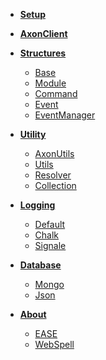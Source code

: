 <!--_navbar.md -->


* **[Setup](Setup.md)**

* **[AxonClient](AxonClient.md)**

* **[Structures](Structures/index.md)**
  * [Base](Structures/Base.md)
  * [Module](Structures/Module.md)
  * [Command](Structures/Command.md)
  * [Event](Structures/Event.md)
  * [EventManager](Structures/EventManager.md)
  
* **[Utility](Utility/index.md)**
  * [AxonUtils](Utility/AxonUtils.md)
  * [Utils](Utility/Utils.md)
  * [Resolver](Utility/Resolver.md)
  * [Collection](Utility/Collection.md)

* **[Logging](Loggers/index.md)**
  * [Default](Loggers/DefLogger.md)
  * [Chalk](Loggers/ChalkLogger.md)
  * [Signale](Loggers/SignaleLogger.md)

* **[Database](Database/index.md)**
  * [Mongo](Database/Mongo.md)
  * [Json](Database/Json.md)

* **[About](About.md)**
  * [EASE](https://github.com/AxonTeam/Ease)
  * [WebSpell](https://github.com/Khaazz/webSPELL)
